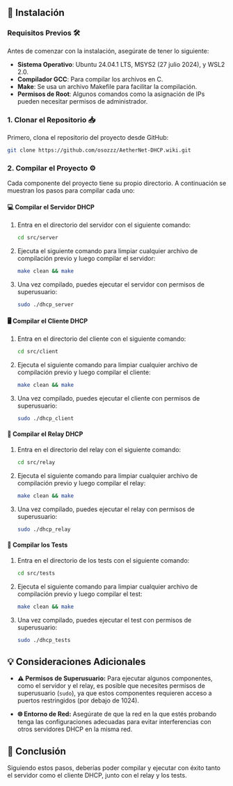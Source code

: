 ## **🚀 Instalación**

### **Requisitos Previos** 🛠️

Antes de comenzar con la instalación, asegúrate de tener lo siguiente:

- **Sistema Operativo**: Ubuntu 24.04.1 LTS, MSYS2 (27 julio 2024), y WSL2 2.0.
- **Compilador GCC**: Para compilar los archivos en C.
- **Make**: Se usa un archivo Makefile para facilitar la compilación.
- **Permisos de Root**: Algunos comandos como la asignación de IPs pueden necesitar permisos de administrador.

### **1. Clonar el Repositorio** 📥

Primero, clona el repositorio del proyecto desde GitHub:

```bash
git clone https://github.com/osozzz/AetherNet-DHCP.wiki.git
```

### **2. Compilar el Proyecto** ⚙️

Cada componente del proyecto tiene su propio directorio. A continuación se muestran los pasos para compilar cada uno:

#### **💻 Compilar el Servidor DHCP**

1. Entra en el directorio del servidor con el siguiente comando:

   ```bash
   cd src/server
   ```
2. Ejecuta el siguiente comando para limpiar cualquier archivo de compilación previo y luego compilar el servidor:

   ```bash
   make clean && make
   ```

3. Una vez compilado, puedes ejecutar el servidor con permisos de superusuario:

   ```bash
   sudo ./dhcp_server
   ```

#### **🖥️ Compilar el Cliente DHCP**

1. Entra en el directorio del cliente con el siguiente comando:

   ```bash
   cd src/client
   ```
2. Ejecuta el siguiente comando para limpiar cualquier archivo de compilación previo y luego compilar el cliente:

   ```bash
   make clean && make
   ```

3. Una vez compilado, puedes ejecutar el cliente con permisos de superusuario:

   ```bash
   sudo ./dhcp_client
   ```

#### **🔄 Compilar el Relay DHCP**

1. Entra en el directorio del relay con el siguiente comando:

   ```bash
   cd src/relay
   ```
2. Ejecuta el siguiente comando para limpiar cualquier archivo de compilación previo y luego compilar el relay:

   ```bash
   make clean && make
   ```

3. Una vez compilado, puedes ejecutar el relay con permisos de superusuario:

   ```bash
   sudo ./dhcp_relay
   ```

#### **🧪 Compilar los Tests**

1. Entra en el directorio de los tests con el siguiente comando:

   ```bash
   cd src/tests
   ```
2. Ejecuta el siguiente comando para limpiar cualquier archivo de compilación previo y luego compilar el test:

   ```bash
   make clean && make
   ```

3. Una vez compilado, puedes ejecutar el test con permisos de superusuario:

   ```bash
   sudo ./dhcp_tests
   ```

## **💡 Consideraciones Adicionales**

- **⚠️ Permisos de Superusuario:** Para ejecutar algunos componentes, como el servidor y el relay, es posible que necesites permisos de superusuario (`sudo`), ya que estos componentes requieren acceso a puertos restringidos (por debajo de 1024).

- **🌐 Entorno de Red:** Asegúrate de que la red en la que estés probando tenga las configuraciones adecuadas para evitar interferencias con otros servidores DHCP en la misma red.

## **🏁 Conclusión**

Siguiendo estos pasos, deberías poder compilar y ejecutar con éxito tanto el servidor como el cliente DHCP, junto con el relay y los tests.
